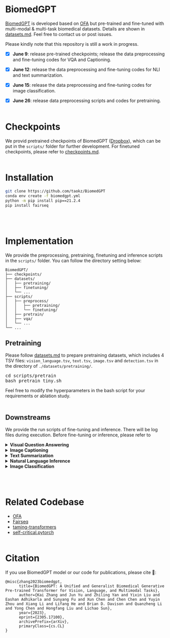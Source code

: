 <!---
Copyright 2022 The OFA-Sys Team. 
Copyright 2023 Kai Zhang @ Lehigh. 
All rights reserved.
This source code is licensed under the Apache 2.0 license found in the LICENSE file in the root directory.
-->

# BiomedGPT
[BiomedGPT](https://arxiv.org/abs/2305.17100) is developed based on [OFA](https://github.com/OFA-Sys/OFA) but pre-trained and fine-tuned with multi-modal & multi-task biomedical datasets. Details are shown in [datasets.md](datasets.md). Feel free to contact us or post issues. 

Please kindly note that this repository is still a work in progress.

- [x] **June 9**: release pre-trained checkpoints; release the data preprocessing and fine-tuning codes for VQA and Captioning. 
- [x] **June 12**: release the data preprocessing and fine-tuning codes for NLI and text summarization. 
- [x] **June 15**: release the data preprocessing and fine-tuning codes for image classification.
- [x] **June 26**: release data preprocessing scripts and codes for pretraining.
<br></br>


# Checkpoints
We provid pretrained checkpoints of BiomedGPT (<a href="https://www.dropbox.com/sh/vqu1q75m4yz96km/AABuKFaxD57_QC6na1xgXbuEa?dl=0">Dropbox</a>), which can be put in the `scripts/` folder for further development. For finetuned checkpoints, please refer to [checkpoints.md](checkpoints.md). 
<br></br>

# Installation
```bash
git clone https://github.com/taokz/BiomedGPT
conda env create -f biomedgpt.yml
python -m pip install pip==21.2.4
pip install fairseq
```
<br></br>


# Implementation
We provide the preprocessing, pretraining, finetuning and inference scripts in the `scripts/` folder. You can follow the directory setting below:

```
BiomedGPT/
├── checkpoints/
├── datasets/
│   ├── pretraining/
│   ├── finetuning/
│   └── ...
├── scripts/
│   ├── preprocess/
│   │   ├── pretraining/
│   │   └── finetuning/
│   ├── pretrain/
│   ├── vqa/
│   └── ...
└── ...
```

## Pretraining
Please follow [datasets.md](datasets.md) to prepare pretraining datasets, which includes 4 TSV files: <code>vision_language.tsv</code>, <code>text.tsv</code>, <code>image.tsv</code> and <code>detection.tsv</code> in the directory of `./datasets/pretraining/`.

<pre>
cd scripts/pretrain
bash pretrain_tiny.sh
</pre>
Feel free to modify the hyperparameters in the bash script for your requirements or ablation study.
<br></br>

## Downstreams
We provide the run scripts of fine-tuning and inference. There will be log files during execution. Before fine-tuning or inference, please refer to 
<details>
    <summary><b>Visual Question Answering</b></summary>
<pre>
cd scripts/vqa
# for fine-tuning
bash train_vqa_rad_beam.sh
# for inference
bash evaluate_vqa_rad_beam.sh
</pre>
</details>
<details>
    <summary><b>Image Captioning</b></summary>
<pre>
cd scripts/caption
# for fine-tuning
bash train_peir_gross.sh
# for inference
bash evaluate_peir_gross.sh
</pre>
</details>
<details>
    <summary><b>Text Summarization</b></summary>
<pre>
cd scripts/text_sum
# for fine-tuning
bash train_meqsum.sh
# for inference
bash evaluate_meqsum.sh
</pre>
</details>
<details>
    <summary><b>Natural Language Inference</b></summary>
<pre>
cd scripts/mednli
# for fine-tuning
bash train_mednli.sh
# for inference
bash evaluate_mednli.sh
</pre>
</details>
<details>
    <summary><b>Image Classification</b></summary>
<pre>
cd scripts/image_cls
# for fine-tuning: I provide a template, please set different hyparameters for each dataset in MedMNIST if required.
bash train_medmnist.sh 
# for inference: a template
bash evaluate_medmnist.sh
</pre>
</details>

<br></br>

# Related Codebase
* [OFA](https://github.com/OFA-Sys/OFA)
* [Fairseq](https://github.com/pytorch/fairseq)
* [taming-transformers](https://github.com/CompVis/taming-transformers)
* [self-critical.pytorch](https://github.com/ruotianluo/self-critical.pytorch)
<br></br>


# Citation
If you use BiomedGPT model or our code for publications, please cite 🤗: 
```
@misc{zhang2023biomedgpt,
      title={BiomedGPT: A Unified and Generalist Biomedical Generative Pre-trained Transformer for Vision, Language, and Multimodal Tasks}, 
      author={Kai Zhang and Jun Yu and Zhiling Yan and Yixin Liu and Eashan Adhikarla and Sunyang Fu and Xun Chen and Chen Chen and Yuyin Zhou and Xiang Li and Lifang He and Brian D. Davison and Quanzheng Li and Yong Chen and Hongfang Liu and Lichao Sun},
      year={2023},
      eprint={2305.17100},
      archivePrefix={arXiv},
      primaryClass={cs.CL}
}
```
<br></br>
